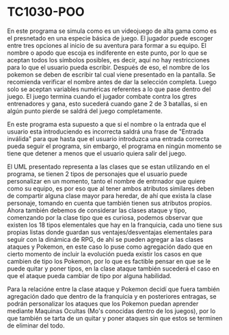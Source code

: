 # TC1030-POO
En este programa se simula como es un videojuego de alta gama como es el presnetado en una especie básica de juego. El jugador puede escoger entre tres opciones al inicio de su aventura para formar a su equipo. El nombre o apodo que escoja es indiferente en este punto, por lo que se aceptan todos los símbolos posibles, es decir, aquí no hay restricciones para lo que el usuario pueda escribir. Después de eso, el nombre de los pokemon se deben de escribir tal cual viene presentado en la pantalla. Se recomienda verificar el nombre antes de dar la selección completa. Luego solo se aceptan variables numéricas referentes a lo que pase dentro del juego. El juego termina cuando el jugador combate contra los gtres entrenadores y gana, esto sucederá cuando gane 2 de 3 batallas, si en algún punto pierde se saldrá del juego completamente.

En este programa esta supuesto a que si el nombre o la entrada que el usuario esta introduciendo es incorrecta saldrá una frase de "Entrada inválida" para que hasta que el usuario introduzca una entrada correcta pueda seguir el programa, sin embargo, el programa en ningún momento se tiene que detener a menos que el usuario quiera salir del juego.

El UML presentado representa a las clases que se estan utilizando en el programa, se tienen 2 tipos de personajes que el usuario puede personalizar en un momento, tanto el nombre de entrnador que quiere como su equipo, es por eso que al tener ambos atributos similares deben de compartir alguna clase mayor para heredar, de ahí que exista la clase personaje, tomando en cuenta que también tienen sus atributos propios. Ahora también debemos de considerar las clases ataque y tipo, comenzando por la clase tipo que es curiosa, podemos observar que existen los 18 tipos elementales que hay en la franquicia, cada uno tiene sus propias listas donde guardan sus ventajes/desventajas elementales para seguir con la dinámica de RPG, de ahí se pueden agregar a las clases ataques y Pokemon, en este caso lo puse como agregación dado que en cierto momento de incluir la evolución pueda existir los casos en que cambien de tipo los Pokemon, por lo que es factible pensar en que se le puede quitar y poner tipos, en la clase ataque también sucederá el caso en que el ataque pueda cambiar de tipo por alguna habilidad.

Para la relacióne entre la clase ataque y Pokemon decidí que fuera también agregación dado que dentro de la franquicia y en posteriores entragas, se podrán personalizar los ataques que los Pokemon puedan aprender mediante Maquinas Ocultas (Mo's conocidas dentro de los juegos), por lo que también se tarta de un quitar y poner ataques sin que estos se terminen de eliminar del todo.
